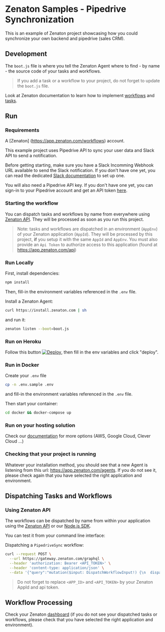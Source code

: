 # Zenaton Samples - Pipedrive Synchronization

This is an example of Zenaton project showcasing how you could synchronize your own backend and pipedrive (sales CRM).

## Development

The `boot.js` file is where you tell the Zenaton Agent where to find - by name - the source code of your tasks and workflows.

> If you add a task or a workflow to your project, do not forget to update the `boot.js` file.

Look at Zenaton documentation to learn how to implement [workflows](https://docs.zenaton.com/workflows/implementation/) and [tasks](https://docs.zenaton.com/tasks/implementation/).

## Run

### Requirements
A [Zenaton] (https://app.zenaton.com/workflows) account.  

This example project uses Pipedrive API to sync your user data and Slack API to send a notification.

Before getting starting, make sure you have a Slack Incomming Webhook URL available to send the Slack notification.
If you don't have one yet, you can read the dedicated [Slack documentation](https://api.slack.com/messaging/webhooks)
to set up one.

You will also need a Pipedrive API key. If you don't have one yet, you can sign-in to your
Pipedrive account and get an API token [here](https://zenaton.pipedrive.com/settings/api).

### Starting the workflow

You can dispatch tasks and workflows by name from everywhere using [Zenaton API](https://docs.zenaton.com/client/graphql-api/).
They will be processed as soon as you run this project.

> Note: tasks and workflows are dispatched in an environment (`AppEnv`) of your Zenaton application (`AppId`).
> They will be processed by this project, **if** you setup it with the same `AppId` and `AppEnv`. You must also provide an `Api Token`
> to authorize access to this application (found at https://app.zenaton.com/api)

### Run Locally

First, install dependencies:

```sh
npm install
```

Then, fill-in the environment variables referenced in the `.env` file.

Install a Zenaton Agent:

```sh
curl https://install.zenaton.com | sh
```

and run it:

```sh
zenaton listen --boot=boot.js
```
### Run on Heroku

Follow this button [![Deploy](https://www.herokucdn.com/deploy/button.svg)](https://heroku.com/deploy), then fill in the env variables and click "deploy".

### Run in Docker

Create your `.env` file

```sh
cp -n .env.sample .env
```

and fill-in the environment variables referenced in the `.env` file.

Then start your container:

```sh
cd docker && docker-compose up
```

### Run on your hosting solution

Check our [documentation](https://docs.zenaton.com/going-to-production/) for more options (AWS, Google Cloud, Clever Cloud ...)

### Checking that your project is running

Whatever your installation method, you should see that a new Agent is listening from this url: https://app.zenaton.com/agents. If you do not
see it, please check again that you have selected the right application and environment.

## Dispatching Tasks and Workflows

### Using Zenaton API

The workflows can be dispatched by name from within your application using the [Zenaton API](https://docs.zenaton.com/client/graphql-api/) or our [Node.js SDK](https://github.com/zenaton/zenaton-node).

You can test it from your command line interface:

Dispatching a `PipedriveSync` workflow:

```bash
curl --request POST \
  --url https://gateway.zenaton.com/graphql \
  --header 'authorization: Bearer <API_TOKEN>' \
  --header 'content-type: application/json' \
  --data '{"query":"mutation($input: DispatchWorkflowInput!) {\n  dispatchWorkflow(input: $input) {\n    id\n  }\n}\n ","variables":{"input":{"appId":"<APP_ID>","environment":"dev","name":"PipedriveSync","input":"[{\"name\": \"John Cibot\", \"email\": \"john.cibot@gmail.com\", \"org_name\": \"Piedpiper\"}]"}}}'
```

> Do not forget to replace `<APP_ID>` and `<API_TOKEN>` by your Zenaton AppId and api token.

## Workflow Processing

Check your Zenaton [dashboard](https://app.zenaton.com/workflows) (if you do not see your dispatched tasks or workflows, please check that you have selected the right application and environment).
